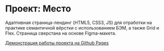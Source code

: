 # Проект: Место
Адаптивная страница-лендинг (HTML5, CSS3, JS) для отработки на практике семантичной вёрстки c использованием БЭМ, а также Grid и Flex. Страница сверстана на основе Figma-макета.

[Демонстрация работы проекта на Github Pages](https://ch1ppyone.github.io/mesto/)

